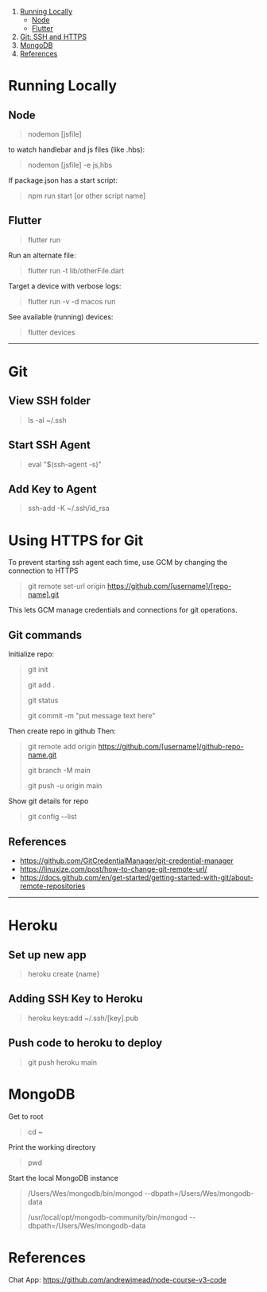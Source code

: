 1. [Running Locally](#RunningLocally)
    - [Node](#Node)
    - [Flutter](#Flutter)
2. [Git: SSH and HTTPS](#Git)
3. [MongoDB](#MongoDB)
4. [References](#References)


# Running Locally
## Node
>nodemon [jsfile]

to watch handlebar and js files (like .hbs):
>nodemon [jsfile] -e js,hbs

If package.json has a start script:
>npm run start [or other script name]

## Flutter
>flutter run

Run an alternate file:
>flutter run -t lib/otherFile.dart

Target a device with verbose logs:
>flutter run -v -d macos run

See available (running) devices:
>flutter devices 
<hr>

# Git
## View SSH folder
>ls -al ~/.ssh

## Start SSH Agent
>eval "$(ssh-agent -s)"

## Add Key to Agent
>ssh-add -K ~/.ssh/id_rsa

# Using HTTPS for Git
To prevent starting ssh agent each time, use GCM by changing the connection to HTTPS
>git remote set-url origin https://github.com/[username]/[repo-name].git

This lets GCM manage credentials and connections for git operations.

## Git commands
Initialize repo:
>git init
>
>git add .
>
>git status
>
>git commit -m "put message text here"

Then create repo in github
Then:
>git remote add origin https://github.com/[username]/github-repo-name.git
>
>git branch -M main
>
>git push -u origin main


Show git details for repo
>git config --list

## References
- https://github.com/GitCredentialManager/git-credential-manager
- https://linuxize.com/post/how-to-change-git-remote-url/
- https://docs.github.com/en/get-started/getting-started-with-git/about-remote-repositories

<hr>

# Heroku
## Set up new app
>heroku create {name}

## Adding SSH Key to Heroku
>heroku keys:add ~/.ssh/[key].pub

## Push code to heroku to deploy
>git push heroku main

# MongoDB
Get to root
>cd ~

Print the working directory
>pwd

Start the local MongoDB instance
>/Users/Wes/mongodb/bin/mongod --dbpath=/Users/Wes/mongodb-data
>
>/usr/local/opt/mongodb-community/bin/mongod --dbpath=/Users/Wes/mongodb-data


# References
Chat App: https://github.com/andrewjmead/node-course-v3-code
